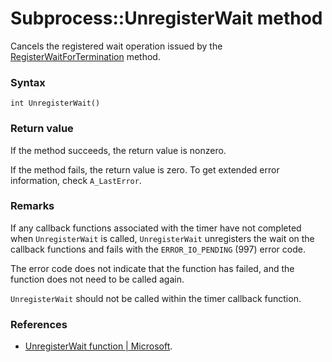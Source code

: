 # Subprocess::UnregisterWait method

Cancels the registered wait operation issued by the [RegisterWaitForTermination](Subprocess-RegisterWaitForTermination.md) method.




### Syntax

```
int UnregisterWait()
```




### Return value

If the method succeeds, the return value is nonzero.

If the method fails, the return value is zero. To get extended error information, check `A_LastError`.




### Remarks

If any callback functions associated with the timer have not completed when `UnregisterWait` is called, `UnregisterWait` unregisters the wait on the callback functions and fails with the `ERROR_IO_PENDING` (997) error code.

The error code does not indicate that the function has failed, and the function does not need to be called again.

`UnregisterWait` should not be called within the timer callback function.




### References

- [UnregisterWait function | Microsoft](https://docs.microsoft.com/en-us/windows/desktop/api/winbase/nf-winbase-unregisterwait).